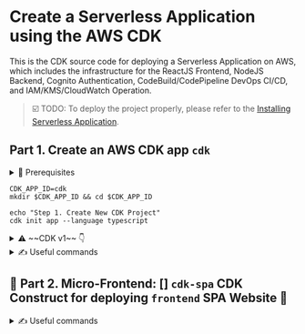 # Create a Serverless Application using the AWS CDK

This is the CDK source code for deploying a Serverless Application on AWS, which includes the infrastructure for the ReactJS Frontend, NodeJS Backend, Cognito Authentication, CodeBuild/CodePipeline DevOps CI/CD, and IAM/KMS/CloudWatch Operation.

> ☑️ TODO: To deploy the project properly, please refer to the [Installing Serverless Application](docs/installation.md).


## Part 1. Create an AWS CDK app `cdk`

<details>
<summary>🚦 Prerequisites</summary>
  
  ~~npm install -g aws-cdk@1.177.0~~
  
  npm install -g aws-cdk
</details>

```
CDK_APP_ID=cdk
mkdir $CDK_APP_ID && cd $CDK_APP_ID

echo "Step 1. Create New CDK Project"
cdk init app --language typescript
```

<details><summary>⚠️ ~~CDK v1~~ 👇</summary>

```
echo "Step 2. package.json: Frontend, Backend, Authentication, DevOps CI/CD, and Operation"

echo "1. Hosting of React application code on S3 || As a CDN, CloudFront Distribution is placed in front of the S3 bucket to provide caching and HTTPS services."
npm install --save @aws-cdk/aws-s3 @aws-cdk/aws-s3-deployment @aws-cdk/aws-cloudfront

echo "2 & 3 & 4. Backend: API-Gateway, Lambda, DynamoDB"
npm install --save @aws-cdk/aws-apigateway @aws-cdk/aws-lambda @aws-cdk/aws-lambda-event-sources @aws-cdk/aws-dynamodb

echo "6. Authentication: Cognito"
npm install --save @aws-cdk/aws-cognito

echo "7. DevOps CI/CD"
npm install --save @aws-cdk/aws-codecommit @aws-cdk/aws-codebuild @aws-cdk/aws-codepipeline @aws-cdk/aws-codepipeline-actions @aws-cdk/aws-codestarnotifications 

echo "8. Operation: IAM, KMS, CloudWatch, CloudWatch Logs"
npm install --save @aws-cdk/aws-iam @aws-cdk/aws-kms @aws-cdk/aws-cloudwatch @aws-cdk/aws-cloudwatch-actions @aws-cdk/aws-logs
```

</details>

<details>
<summary>✍️ Useful commands</summary>
  
> The `cdk.json` file tells the CDK Toolkit how to execute your app.

* `npm run build`   compile typescript to js
* `npm run watch`   watch for changes and compile
* `npm run test`    perform the jest unit tests
* `cdk deploy`      deploy this stack to your default AWS account/region
* `cdk diff`        compare deployed stack with current state
* `cdk synth`       emits the synthesized CloudFormation template

</details>

## 💎 Part 2. Micro-Frontend: [] `cdk-spa` CDK Construct for deploying `frontend` SPA Website 🚀

<details>
<summary>✍️ Useful commands</summary>
  
> 💎 This **CDK TypeScript Construct Library** `cdk-spa` includes a construct `CdkSpa` and an interface `CdkSpaProps` to make deploying a Single Page Application (SPA) Website ([React.js](https://reactjs.org/docs/create-a-new-react-app.html) / [Vue.js](https://vuejs.org/) / [Angular](https://angular.io/)) to **AWS S3** behind **CloudFront CDN**, **Route53 DNS**, **AWS Certificate Manager SSL** as easy as 5 lines of code.

```
```

</details>


